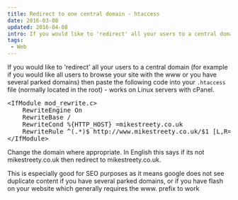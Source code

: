 ```yaml
---
title: Redirect to one central domain - htaccess
date: 2016-03-08
updated: 2016-04-08
intro: If you would like to 'redirect' all your users to a central domain (for example if you would like all users to browse your site with the www or you ...
tags:
 - Web
---
```


<p>If you would like to 'redirect' all your users to a central domain (for example if you would like all users to browse your site with the www or you have several parked domains) then paste the following code into your <code>.htaccess</code> file (normally located in the root) - works on Linux servers with cPanel.</p>

<pre class="language-apacheconf">&lt;IfModule mod_rewrite.c&gt;
    RewriteEngine On
    RewriteBase /
    RewriteCond %{HTTP_HOST} =mikestreety.co.uk
    RewriteRule ^(.*)$ http://www.mikestreety.co.uk/$1 [L,R=301]
&lt;/IfModule&gt;</pre>







<p>Change the domain where appropriate. In English this says if its not mikestreety.co.uk then redirect to mikestreety.co.uk.</p>



<p>This is especially good for SEO purposes as it means google does not see duplicate content if you have several parked domains, or if you have flash on your website which generally requires the www. prefix to work</p>